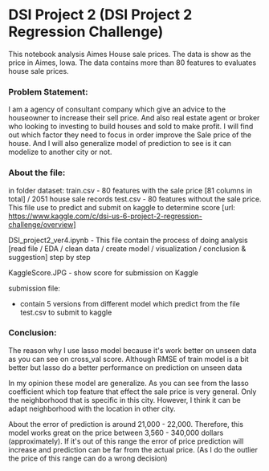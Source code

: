 # DSI Project 2 (DSI Project 2 Regression Challenge)


This notebook analysis Aimes House sale prices. The data is show as the price in Aimes, lowa. The data contains more than 80 features to evaluates house sale prices.

### Problem Statement: 

I am a agency of consultant company which give an advice to the houseowner to increase their sell price. And also real estate agent or broker who looking to investing to build houses and sold to make profit. I will find out which factor they need to focus in order improve the Sale price of the house. And I will also generalize model of prediction to see is it can modelize to another city or not.

### About the file:

in folder dataset:
train.csv - 80 features with the sale price [81 columns in total] / 2051 house sale records 
test.csv - 80 features without the sale price. This file use to predict and submit on kaggle to determine score [url: https://www.kaggle.com/c/dsi-us-6-project-2-regression-challenge/overview]

DSI_project2_ver4.ipynb - This file contain the process of doing analysis [read file / EDA / clean data / create model / visualization / conclusion & suggestion] step by step

KaggleScore.JPG - show score for submission on Kaggle

submission file:
  - contain 5 versions from different model which predict from the file test.csv to submit to kaggle

### Conclusion:

The reason why I use lasso model because it's work better on unseen data as you can see on cross_val score. Although RMSE of train model is a bit better but lasso do a better performance on prediction on unseen data

In my opinion these model are generalize. As you can see from the lasso coefficient which top feature that effect the sale price is very general. Only the neighborhood that is specific in this city. However, I think it can be adapt neighborhood with the location in other city.

About the error of prediction is around 21,000 - 22,000. Therefore, this model works great on the price between 3,560 - 340,000 dollars (approximately). If it's out of this range the error of price prediction will increase and prediction can be far from the actual price. (As I do the outlier the price of this range can do a wrong decision)
